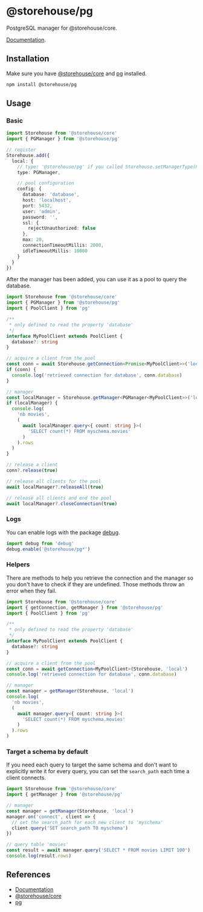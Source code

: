 # @storehouse/pg

PostgreSQL manager for @storehouse/core.

[Documentation](https://kisiwu.github.io/storehouse/pg/latest/).

## Installation

Make sure you have [@storehouse/core](https://www.npmjs.com/package/@storehouse/core) and [pg](https://www.npmjs.com/package/pg) installed.

```bash
npm install @storehouse/pg
```

## Usage

### Basic


```ts
import Storehouse from '@storehouse/core'
import { PGManager } from '@storehouse/pg'

// register
Storehouse.add({
  local: {
    // type: '@storehouse/pg' if you called Storehouse.setManagerType(PGManager)
    type: PGManager,

    // pool configuration
    config: {
      database: 'database',
      host: 'localhost',
      port: 5432,
      user: 'admin',
      password: '',
      ssl: {
        rejectUnauthorized: false
      },
      max: 20,
      connectionTimeoutMillis: 2000,
      idleTimeoutMillis: 10000
    }
  }
})
```

After the manager has been added, you can use it as a pool to query the database.

```ts
import Storehouse from '@storehouse/core'
import { PGManager } from '@storehouse/pg'
import { PoolClient } from 'pg'

/**
 * only defined to read the property 'database'
 */
interface MyPoolClient extends PoolClient {
  database?: string
}

// acquire a client from the pool
const conn = await Storehouse.getConnection<Promise<MyPoolClient>>('local')
if (conn) {
  console.log('retrieved connection for database', conn.database)
}

// manager
const localManager = Storehouse.getManager<PGManager<MyPoolClient>>('local')
if (localManager) {
  console.log(
    'nb movies',
    (
      await localManager.query<{ count: string }>(
        'SELECT count(*) FROM myschema.movies'
      )
    ).rows
  )
}

// release a client
conn?.release(true)

// release all clients for the pool
await localManager?.releaseAll(true)

// release all clients and end the pool
await localManager?.closeConnection(true)
```

### Logs

You can enable logs with the package [debug](https://www.npmjs.com/package/debug).

```ts
import debug from 'debug'
debug.enable('@storehouse/pg*')
```

### Helpers

There are methods to help you retrieve the connection and the manager so you don't have to check if they are undefined.
Those methods throw an error when they fail.

```ts
import Storehouse from '@storehouse/core'
import { getConnection, getManager } from '@storehouse/pg'
import { PoolClient } from 'pg'

/**
 * only defined to read the property 'database'
 */
interface MyPoolClient extends PoolClient {
  database?: string
}

// acquire a client from the pool
const conn = await getConnection<MyPoolClient>(Storehouse, 'local')
console.log('retrieved connection for database', conn.database)

// manager
const manager = getManager(Storehouse, 'local')
console.log(
  'nb movies',
  (
    await manager.query<{ count: string }>(
      'SELECT count(*) FROM myschema.movies'
    )
  ).rows
)
```

### Target a schema by default

If you need each query to target the same schema and don't want to explicitly write it for every query, you can set the `search_path` each time a client connects.

```ts
import Storehouse from '@storehouse/core'
import { getManager } from '@storehouse/pg'

// manager
const manager = getManager(Storehouse, 'local')
manager.on('connect', client => {
  // set the search_path for each new client to 'myschema'
  client.query('SET search_path TO myschema')
})

// query table 'movies'
const result = await manager.query('SELECT * FROM movies LIMIT 100')
console.log(result.rows)
```

## References

- [Documentation](https://kisiwu.github.io/storehouse/pg/latest/)
- [@storehouse/core](https://www.npmjs.com/package/@storehouse/core)
- [pg](https://www.npmjs.com/package/pg)
